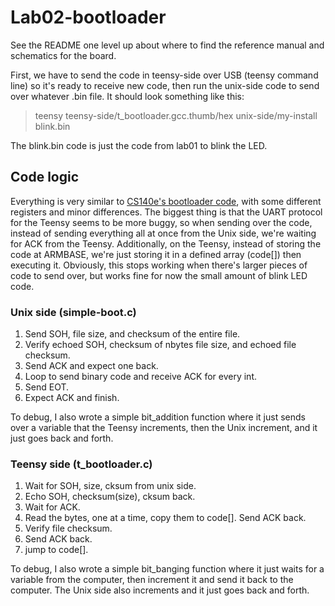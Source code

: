 # Lab02-bootloader

See the README one level up about where to find the reference manual and schematics for the board.

First, we have to send the code in teensy-side over USB (teensy command line) so it's ready to receive new code, then run the unix-side code to send over whatever .bin file. It should look something like this:

> teensy teensy-side/t_bootloader.gcc.thumb/hex
unix-side/my-install blink.bin

The blink.bin code is just the code from lab01 to blink the LED. 


## Code logic
Everything is very similar to [CS140e's bootloader code](https://github.com/dddrrreee/cs140e-win19/tree/master/labs/lab2-bootloader), with some different registers and minor differences. The biggest thing is that the UART protocol for the Teensy seems to be more buggy, so when sending over the code, instead of sending everything all at once from the Unix side, we're waiting for ACK from the Teensy. Additionally, on the Teensy, instead of storing the code at ARMBASE, we're just storing it in a defined array (code[]) then executing it. Obviously, this stops working when there's larger pieces of code to send over, but works fine for now the small amount of blink LED code.

### Unix side (simple-boot.c)
1. Send SOH, file size, and checksum of the entire file.
2. Verify echoed SOH, checksum of nbytes file size, and echoed file checksum.
3. Send ACK and expect one back.
4. Loop to send binary code and receive ACK for every int.
5. Send EOT.
6. Expect ACK and finish.

To debug, I also wrote a simple bit_addition function where it just sends over a variable that the Teensy increments, then the Unix increment, and it just goes back and forth.

### Teensy side (t_bootloader.c)
1. Wait for SOH, size, cksum from unix side.
2. Echo SOH, checksum(size), cksum back.
3. Wait for ACK.
4. Read the bytes, one at a time, copy them to code[]. Send ACK back.
5. Verify file checksum.
6. Send ACK back.
7. jump to code[].

To debug, I also wrote a simple bit_banging function where it just waits for a variable from the computer, then increment it and send it back to the computer. The Unix side also increments and it just goes back and forth.


